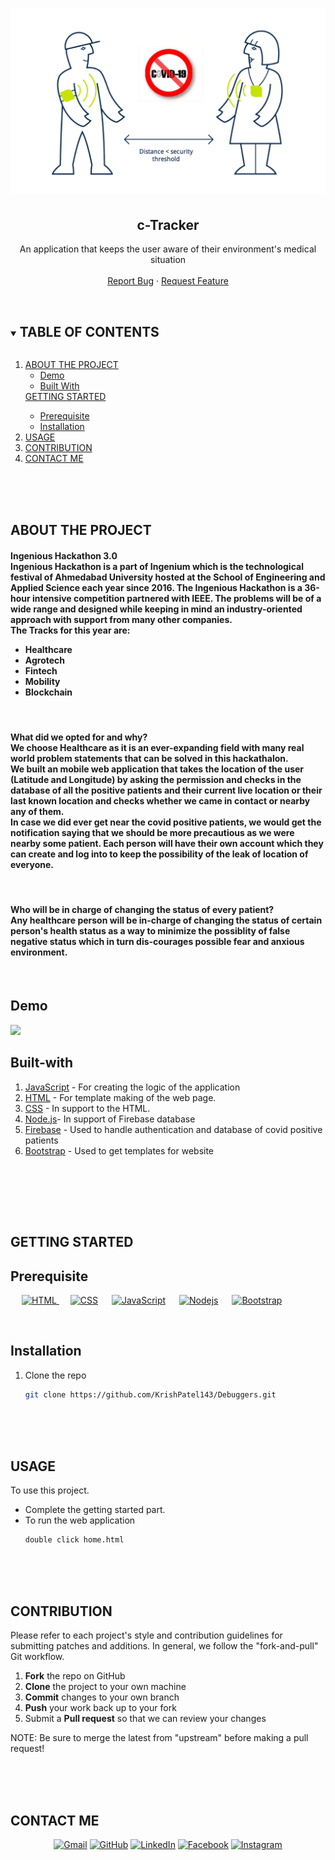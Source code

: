 <h1 align="center">
  <img src="images/titleImage.png" alt="Heading photo">
</h1>
<h2 align="center"> c-Tracker </h2>

  <p align="center">
    An application that keeps the user aware of their environment's medical situation
    <br />
    <br />
    <a href="https://github.com/KrishPatel143/Debuggers/issues">Report Bug</a>
    ·
    <a href="https://github.com/KrishPatel143/Debuggers/issues">Request Feature</a>
  </p>
</p>


<!-- TABLE OF CONTENTS -->
<br />
<details open="open">
  <summary><h2 style="display: inline-block">TABLE OF CONTENTS</h2></summary>
  <ol>
    <li>
      <a href="#ABOUT-THE-PROJECT">ABOUT THE PROJECT</a>
      <ul>
        <li><a href="#Demo">Demo</a></li>
        <li><a href="#Built-with">Built With</a></li>
      </ul>
    </li>
      <a href="#GETTING-STARTED">GETTING STARTED</a>
      <ul>
        <li><a href="#Prerequisite">Prerequisite</a></li>
        <li><a href="#Installation">Installation</a></li>
      </ul>
    </li>
    <li><a href="#USAGE">USAGE</a></li>
    <li><a href="#CONTRIBUTION">CONTRIBUTION</a></li>
    <li><a href="#CONTACT-ME">CONTACT ME</a></li>
  </ol>
</details>


<br><br><br>
<!-- ABOUT THE PROJECT -->
## ABOUT THE PROJECT

<p align="center">
     <h4>  
       Ingenious Hackathon 3.0 <br> 
       Ingenious Hackathon is a part of Ingenium which is the technological festival of Ahmedabad University hosted at the School of Engineering and Applied Science        each year since 2016. The Ingenious Hackathon is a 36-hour intensive competition partnered with IEEE. The problems will be of a wide range and designed while         keeping in mind an industry-oriented approach with support from many other companies. <br>
    The Tracks for this year are:
    <ul> 
      <li> Healthcare</li>
      <li> Agrotech</li>
      <li> Fintech</li>
      <li> Mobility</li>
      <li> Blockchain</li>
       </ul>
    </h4>
<br>
<h4>
  <strong>What did we opted for and why? <br></strong>
      We choose Healthcare as it is an ever-expanding field with many real world problem statements that can be solved in this hackathalon.<br>
      We built an mobile web application that takes the location of the user (Latitude and Longitude) by asking the permission and checks in the database of all the positive patients and their current live location or their last known location and checks whether we came in contact or nearby any of them.<br>
  In case we did ever get near the covid positive patients, we would get the notification saying that we should be more precautious as we were nearby some patient.
 Each person will have their own account which they can create and log into to keep the possibility of the leak of location of everyone. 
 </h4>
 <br>
 <h4>
  <strong>Who will be in charge of changing the status of every patient? <br></strong>
      Any healthcare person will be in-charge of changing the status of certain person's health status as a way to minimize the possiblity of false negative status which in turn dis-courages possible fear and anxious environment. 
 </h4>
</p>
<br />

## Demo 

![](https://github.com/KrishPatel143/Debuggers/blob/main/demo1.gif)



<!-- BUILT WITH -->
## Built-with
<ol>
  <li> <a href="https://www.javascript.com/" target="_blank">JavaScript</a> - For creating the logic of the application </li> 
  <li> <a href="https://en.wikipedia.org/wiki/HTML" target="_blank">HTML</a> - For template making of the web page. </li> 
  <li> <a href="https://en.wikipedia.org/wiki/CSS" target="_blank">CSS</a> - In support to the HTML. </li>
  <li> <a href="https://nodejs.org/en/" target="_blank">Node.js</a>- In support of Firebase database </li> 
  <li> <a href="https://firebase.google.com/" target="_blank">Firebase</a> - Used to handle authentication and database of covid positive patients </li> 
  <li> <a href="https://getbootstrap.com/" target="_blank">Bootstrap</a> - Used to get templates for website </li> 
</ol>
  <br>



<br><br><br>
<!-- GETTING STARTED -->
## GETTING STARTED

<!-- PREREQUISITE -->
## Prerequisite 
<p align="left" > 
    &emsp;
   <a href="https://en.wikipedia.org/wiki/HTML" target="_blank"><img alt="HTML" src="https://img.shields.io/badge/HTML5-E34F26?style=for-the-badge&logo=html5&logoColor=white">
  </a>
  &emsp; 
    <a href="https://www.wikipedia.org/wiki/CSS" target="_blank"><img alt="CSS" src="https://img.shields.io/badge/CSS3-1572B6?style=for-the-badge&logo=css3&logoColor=white"></a>
  &emsp;
  </a> 
    <a href="https://javascript.com/" target="_blank"><img alt="JavaScript" src="https://img.shields.io/badge/JavaScript-F7DF1E?style=for-the-badge&logo=javascript&logoColor=black"></a>
  </a> 
  &emsp;
  <a href="https://nodejs.org/en/" target="_blank"><img alt="Nodejs" src="https://img.shields.io/badge/Node.js-43853D?style=for-the-badge&logo=node.js&logoColor=white"></a>
  &emsp;
  </a>
  <a href="https://getbootstrap.com/" target="_blank"><img alt="Bootstrap" src="https://img.shields.io/badge/Bootstrap-563D7C?style=for-the-badge&logo=bootstrap&logoColor=white"></a>
  &emsp;
  </a>
</p>

<br>


<!--INSTALLATION -->
## Installation
<ol>
  <li> Clone the repo </li>
  
   ```sh
   git clone https://github.com/KrishPatel143/Debuggers.git
   ```
  
</ol>



<br><br><br>
<!-- USAGE -->
## USAGE

To use this project.
*  Complete the getting started part. </li>
*  To run the web application
    ```
    double click home.html
    ```


<br><br><br>
<!-- CONTRIBUTING -->
## CONTRIBUTION
Please refer to each project's style and contribution guidelines for submitting patches and additions. In general, we follow the "fork-and-pull" Git workflow.

 1. **Fork** the repo on GitHub
 2. **Clone** the project to your own machine
 3. **Commit** changes to your own branch
 4. **Push** your work back up to your fork
 5. Submit a **Pull request** so that we can review your changes

NOTE: Be sure to merge the latest from "upstream" before making a pull request!



<br><br><br>
## CONTACT ME

<p align="center">
	<a href="mailto:priyanshub5645@gmail.com"><img src="https://img.icons8.com/bubbles/50/000000/gmail.png" alt="Gmail"/></a>
	<a href="https://github.com/BeholdenArt"><img src="https://img.icons8.com/bubbles/50/000000/github.png" alt="GitHub"/></a>
	<a href="https://linkedin.com/in/priyanshu-bairwa-827432190"><img src="https://img.icons8.com/bubbles/50/000000/linkedin.png" alt="LinkedIn"/></a>
	<a href="https://www.facebook.com/priyanshu.bairwa.129794"><img src="https://img.icons8.com/bubbles/50/000000/facebook-new.png" alt="Facebook"/></a>
	<a href="https://instagram.com/theblockedguy"><img src="https://img.icons8.com/bubbles/50/000000/instagram.png" alt="Instagram"/></a>
	
</p>
